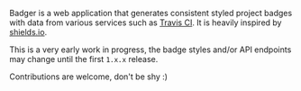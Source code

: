 Badger is a web application that generates consistent styled project badges
with data from various services such as [Travis CI](https://travis-ci.org). It is
heavily inspired by [shields.io](https://github.com/badges/shields/).

This is a very early work in progress, the badge styles and/or API endpoints
may change until the first `1.x.x` release.

Contributions are welcome, don't be shy :)
